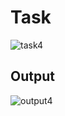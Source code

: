# Task

![task4](https://user-images.githubusercontent.com/49393366/56097435-a1277d00-5efc-11e9-8325-fc1e10a989e8.png)

## Output

![output4](https://user-images.githubusercontent.com/49393366/56097440-b69ca700-5efc-11e9-9945-0bc437452cf4.png)
